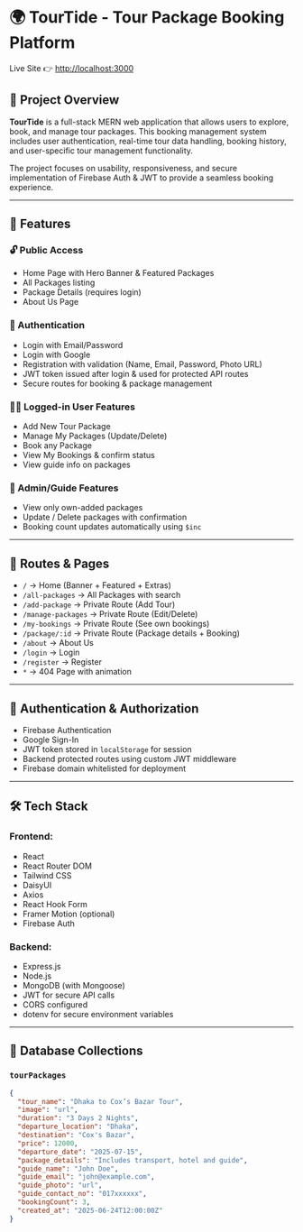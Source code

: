 # 🌍 TourTide - Tour Package Booking Platform

Live Site 👉 [http://localhost:3000](http://localhost:3000)

## 📌 Project Overview

**TourTide** is a full-stack MERN web application that allows users to explore, book, and manage tour packages. This booking management system includes user authentication, real-time tour data handling, booking history, and user-specific tour management functionality.

The project focuses on usability, responsiveness, and secure implementation of Firebase Auth & JWT to provide a seamless booking experience.

---

## 🚀 Features

### 🔓 Public Access

- Home Page with Hero Banner & Featured Packages
- All Packages listing
- Package Details (requires login)
- About Us Page

### 🔐 Authentication

- Login with Email/Password
- Login with Google
- Registration with validation (Name, Email, Password, Photo URL)
- JWT token issued after login & used for protected API routes
- Secure routes for booking & package management

### 🧑‍💻 Logged-in User Features

- Add New Tour Package
- Manage My Packages (Update/Delete)
- Book any Package
- View My Bookings & confirm status
- View guide info on packages

### 💼 Admin/Guide Features

- View only own-added packages
- Update / Delete packages with confirmation
- Booking count updates automatically using `$inc`

---

## 🧭 Routes & Pages

- `/` → Home (Banner + Featured + Extras)
- `/all-packages` → All Packages with search
- `/add-package` → Private Route (Add Tour)
- `/manage-packages` → Private Route (Edit/Delete)
- `/my-bookings` → Private Route (See own bookings)
- `/package/:id` → Private Route (Package details + Booking)
- `/about` → About Us
- `/login` → Login
- `/register` → Register
- `*` → 404 Page with animation

---

## 🔐 Authentication & Authorization

- Firebase Authentication
- Google Sign-In
- JWT token stored in `localStorage` for session
- Backend protected routes using custom JWT middleware
- Firebase domain whitelisted for deployment

---

## 🛠️ Tech Stack

### Frontend:

- React
- React Router DOM
- Tailwind CSS
- DaisyUI
- Axios
- React Hook Form
- Framer Motion (optional)
- Firebase Auth

### Backend:

- Express.js
- Node.js
- MongoDB (with Mongoose)
- JWT for secure API calls
- CORS configured
- dotenv for secure environment variables

---

## 📂 Database Collections

### `tourPackages`

```json
{
  "tour_name": "Dhaka to Cox’s Bazar Tour",
  "image": "url",
  "duration": "3 Days 2 Nights",
  "departure_location": "Dhaka",
  "destination": "Cox's Bazar",
  "price": 12000,
  "departure_date": "2025-07-15",
  "package_details": "Includes transport, hotel and guide",
  "guide_name": "John Doe",
  "guide_email": "john@example.com",
  "guide_photo": "url",
  "guide_contact_no": "017xxxxxx",
  "bookingCount": 3,
  "created_at": "2025-06-24T12:00:00Z"
}
```
